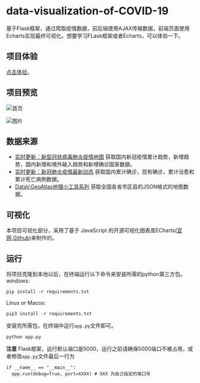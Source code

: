# data-visualization-of-COVID-19
基于Flask框架，通过爬取疫情数据，前后端使用AJAX传输数据，前端页面使用Echarts实现最终可视化。想要学习FLask框架或者Echarts，可以体验一下。

## 项目体验
[点击体验](http://47.94.14.231:5000/)。

## 项目预览

![首页](https://user-images.githubusercontent.com/81068011/197386420-0b2256fc-8446-436e-8eb0-3cf02acc1a0f.png)

![图片](https://user-images.githubusercontent.com/81068011/197386504-dd4f1249-9eea-4294-9ef0-b04a84a54771.png)



## 数据来源
- [实时更新：新型冠状病毒肺炎疫情地图](https://voice.baidu.com/act/newpneumonia/newpneumonia)
  获取国内新冠疫情累计趋势，新增趋势，国内新增和境外输入趋势和新增确诊国家数据。
- [实时更新：新冠肺炎疫情最新动态](https://news.qq.com/zt2020/page/feiyan.htm#/)
  获取国内累计确诊，现有确诊，累计治愈和累计死亡病例数据。
- [DataV.GeoAtlas地理小工具系列](datav.aliyun.com/tools/atlas)
  获取全国各省市区县的JSON格式的地图数据。
  
 ## 可视化
 本项目可视化部分，采用了基于 JavaScript 的开源可视化图表库ECharts([官网](echarts.apache.org),[Github](https://github.com/apache/echarts))来制作的。
 
 ## 运行
 将项目克隆到本地以后，在终端运行以下命令来安装所需的python第三方包。
 windows:
 
 ```
 pip install -r requirements.txt
 ```
 Linux or Macos:
 
 ```
 pip3 install -r requirements.txt
 ```
 
 安装完所需包，在终端中运行`app.py`文件即可。
 ```
 python app.py
 ```
 
 **注意**
 Flask框架，运行默认端口是5000，运行之前请确保5000端口不被占用，或者修改`app.py`文件最后一行为
 ```
 if __name__ == "__main__":
   app.run(debug=True, port=XXXX) # XXX 为自己指定的端口号
 ```
 
